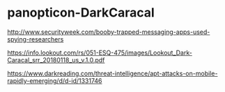 # panopticon-DarkCaracal

http://www.securityweek.com/booby-trapped-messaging-apps-used-spying-researchers

https://info.lookout.com/rs/051-ESQ-475/images/Lookout_Dark-Caracal_srr_20180118_us_v.1.0.pdf

https://www.darkreading.com/threat-intelligence/apt-attacks-on-mobile-rapidly-emerging/d/d-id/1331746
